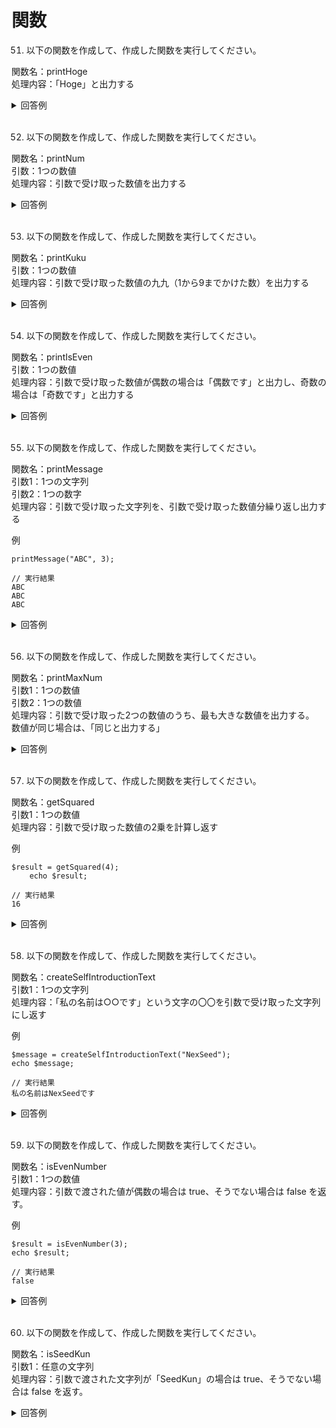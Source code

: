 # 関数

51. 以下の関数を作成して、作成した関数を実行してください。

関数名：printHoge  
処理内容：「Hoge」と出力する

<details><summary>回答例</summary><div>
		
```
function printHoge()
{
    echo "printHoge";
}

printHoge();
```
		
</div></details>
	

<br>
	
52. 以下の関数を作成して、作成した関数を実行してください。

関数名：printNum  
引数：1つの数値  
処理内容：引数で受け取った数値を出力する

<details><summary>回答例</summary><div>
		
```
function printNum($num) 
{
    echo $num;
}
	
printNum(4);
```
		
</div></details>
	

<br>
	
53. 以下の関数を作成して、作成した関数を実行してください。

関数名：printKuku  
引数：1つの数値  
処理内容：引数で受け取った数値の九九（1から9までかけた数）を出力する

<details><summary>回答例</summary><div>
		
```
function printKuku($num) {
    for ($i = 1; $i <= 9; $i++) {
        echo $num * $i;
	echo '<br>';
    }
}
	
printKuku(4);
```
		
</div></details>
	

<br>
	
54. 以下の関数を作成して、作成した関数を実行してください。

関数名：printIsEven  
引数：1つの数値  
処理内容：引数で受け取った数値が偶数の場合は「偶数です」と出力し、奇数の場合は「奇数です」と出力する

<details><summary>回答例</summary><div>
		
```
function printIsEven($num) {
    if ($num % 2 === 0) {
        echo "偶数です";
    } else {
	echo "奇数です";
    }
}
	
printIsEven(3);
```
		
</div></details>
	

<br>
	
55. 以下の関数を作成して、作成した関数を実行してください。

関数名：printMessage  
引数1：1つの文字列  
引数2：1つの数字  
処理内容：引数で受け取った文字列を、引数で受け取った数値分繰り返し出力する
	
例
	
```
printMessage("ABC", 3);
	
// 実行結果
ABC
ABC
ABC
```

<details><summary>回答例</summary><div>
		
```
function printMessage($str, $count) {
    for ($i = 0; $i < $count; $i++) {
        echo $str;
        echo '<br>';
     }
}
	
printMessage("ABC", 3);
```
		
</div></details>
	

<br>
	
56. 以下の関数を作成して、作成した関数を実行してください。

関数名：printMaxNum  
引数1：1つの数値  
引数2：1つの数値  
処理内容：引数で受け取った2つの数値のうち、最も大きな数値を出力する。  
数値が同じ場合は、「同じと出力する」
<details><summary>回答例</summary><div>
		
```
function printMaxNum($num1, $num2) {
    if ($num1 > $num2) {
        echo $num1;
    } elseif ($num1 < $num2) {
        echo $num2;
    } else {
        echo '同じ';
    }
}
	
printMaxNum(4, 5);
```
		
</div></details>
	

<br>
	
57. 以下の関数を作成して、作成した関数を実行してください。

関数名：getSquared  
引数1：1つの数値  
処理内容：引数で受け取った数値の2乗を計算し返す
	
例
	
```
$result = getSquared(4);
    echo $result;
	
// 実行結果
16
```
	
<details><summary>回答例</summary><div>
		
```
function getSquared($num) {
    return $num * $num;
}
	
    $result = getSquared(4);
    echo $result;
```
		
</div></details>
	

<br>
	
58. 以下の関数を作成して、作成した関数を実行してください。

関数名：createSelfIntroductionText  
引数1：1つの文字列  
処理内容：「私の名前は○○です」という文字の〇〇を引数で受け取った文字列にし返す
	
例
	
```
$message = createSelfIntroductionText("NexSeed");
echo $message;
	
// 実行結果
私の名前はNexSeedです
```
	
<details><summary>回答例</summary><div>
		
```
function createSelfIntroductionText($name) {
    $msg = '私の名前は' . $name . 'です';
    return $msg;
}
	
$message = createSelfIntroductionText("NexSeed");
echo $message;
```
		
</div></details>
	

<br>
	
59. 以下の関数を作成して、作成した関数を実行してください。

関数名：isEvenNumber  
引数1：1つの数値  
処理内容：引数で渡された値が偶数の場合は true、そうでない場合は false を返す。
	
例
	
```
$result = isEvenNumber(3);
echo $result;
	
// 実行結果
false
```
	
<details><summary>回答例</summary><div>
		
```
function isEvenNumber($num) {
    if ($num % 2 == 0) {
        return true;
    } else {
	return false;
    }
}
	
$result = isEvenNumber(3);
var_dump($result);
```
		
</div></details>
	

<br>
	
60. 以下の関数を作成して、作成した関数を実行してください。

関数名：isSeedKun  
引数1：任意の文字列  
処理内容：引数で渡された文字列が「SeedKun」の場合は true、そうでない場合は false を返す。
	
<details><summary>回答例</summary><div>
		
```
function isSeedKun($str) {
    if ($str == "SeedKun") {
        return true;
    } else {
	return false;
    }
 }
	
 $result = isSeedKun("SeedKun");
var_dump($result);
```
		
</div></details>
	

<br>
